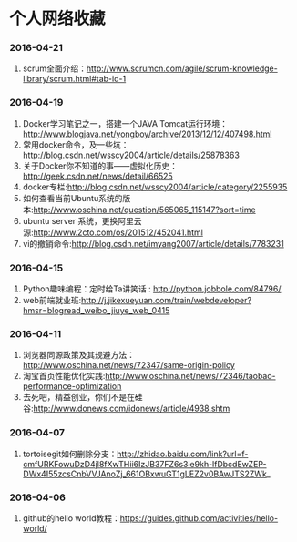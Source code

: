# 个人网络收藏

### 2016-04-21
1. scrum全面介绍：http://www.scrumcn.com/agile/scrum-knowledge-library/scrum.html#tab-id-1

### 2016-04-19
1. Docker学习笔记之一，搭建一个JAVA Tomcat运行环境：http://www.blogjava.net/yongboy/archive/2013/12/12/407498.html
2. 常用docker命令，及一些坑：http://blog.csdn.net/wsscy2004/article/details/25878363
3. 关于Docker你不知道的事——虚拟化历史：http://geek.csdn.net/news/detail/66525
4. docker专栏:http://blog.csdn.net/wsscy2004/article/category/2255935
5. 如何查看当前Ubuntu系统的版本:http://www.oschina.net/question/565065_115147?sort=time
6. ubuntu server 系统，更换阿里云源:http://www.2cto.com/os/201512/452041.html
7. vi的撤销命令:http://blog.csdn.net/imyang2007/article/details/7783231

### 2016-04-15
1. Python趣味编程：定时给Ta讲笑话 : http://python.jobbole.com/84796/
2. web前端就业班:http://j.jikexueyuan.com/train/webdeveloper?hmsr=blogread_weibo_jiuye_web_0415

### 2016-04-11

1. 浏览器同源政策及其规避方法：http://www.oschina.net/news/72347/same-origin-policy
2. 淘宝首页性能优化实践:http://www.oschina.net/news/72346/taobao-performance-optimization
3. 去死吧，精益创业，你们不是在硅谷:http://www.donews.com/idonews/article/4938.shtm

### 2016-04-07

1. tortoisegit如何删除分支：http://zhidao.baidu.com/link?url=f-cmfURKFowuDzD4jl8fXwTHii6IzJB37FZ6s3ie9kh-lfDbcdEwZEP-DWx4I55zcsCnbVVJAnoZj_661OBxwuGT1gLEZ2v0BAwJTS2ZWk_

### 2016-04-06

1. github的hello world教程：https://guides.github.com/activities/hello-world/
